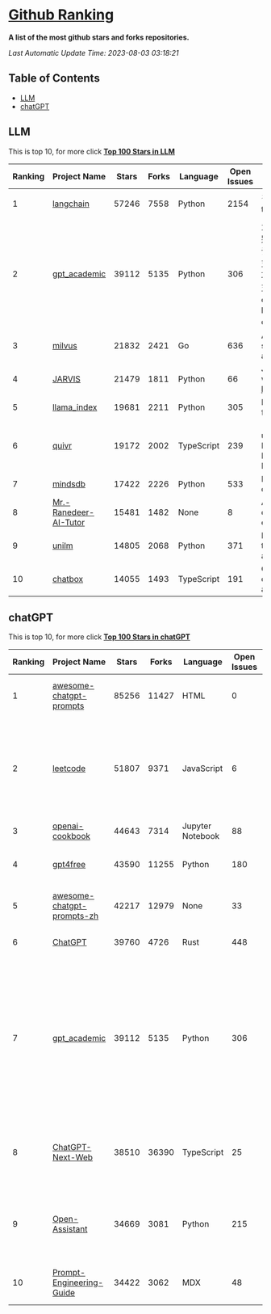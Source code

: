[Github Ranking](./README.md)
==========

**A list of the most github stars and forks repositories.**

*Last Automatic Update Time: 2023-08-03 03:18:21*

## Table of Contents
 * [LLM](#LLM)
 * [chatGPT](#chatGPT)

## LLM

This is top 10, for more click **[Top 100 Stars in LLM](Top100/LLM.md)**

| Ranking | Project Name | Stars | Forks | Language | Open Issues | Description | Last Commit |
| ------- | ------------ | ----- | ----- | -------- | ----------- | ----------- | ----------- |
| 1 | [langchain](https://github.com/langchain-ai/langchain) | 57246 | 7558 | Python | 2154 | ⚡ Building applications with LLMs through composability ⚡ | 2023-08-03T02:24:43Z |
| 2 | [gpt_academic](https://github.com/binary-husky/gpt_academic) | 39112 | 5135 | Python | 306 | 为ChatGPT/GLM提供图形交互界面，特别优化论文阅读/润色/写作体验，模块化设计，支持自定义快捷按钮&函数插件，支持Python和C++等项目剖析&自译解功能，PDF/LaTex论文翻译&总结功能，支持并行问询多种LLM模型，支持清华chatglm2等本地模型。兼容复旦MOSS, llama, rwkv, newbing, claude, claude2等 | 2023-08-02T10:10:57Z |
| 3 | [milvus](https://github.com/milvus-io/milvus) | 21832 | 2421 | Go | 636 | A cloud-native vector database, storage for next generation AI applications | 2023-08-03T02:49:25Z |
| 4 | [JARVIS](https://github.com/microsoft/JARVIS) | 21479 | 1811 | Python | 66 | JARVIS, a system to connect LLMs with ML community. Paper: https://arxiv.org/pdf/2303.17580.pdf | 2023-07-28T09:59:24Z |
| 5 | [llama_index](https://github.com/jerryjliu/llama_index) | 19681 | 2211 | Python | 305 | LlamaIndex (GPT Index) is a data framework for your LLM applications | 2023-08-03T03:11:13Z |
| 6 | [quivr](https://github.com/StanGirard/quivr) | 19172 | 2002 | TypeScript | 239 | 🧠 Dump all your files and chat with it using your Generative AI Second Brain using LLMs ( GPT 3.5/4, Private, Anthropic, VertexAI ) & Embeddings 🧠  | 2023-08-02T09:49:52Z |
| 7 | [mindsdb](https://github.com/mindsdb/mindsdb) | 17422 | 2226 | Python | 533 | MindsDB connects AI models to databases and applications. | 2023-08-02T20:46:43Z |
| 8 | [Mr.-Ranedeer-AI-Tutor](https://github.com/JushBJJ/Mr.-Ranedeer-AI-Tutor) | 15481 | 1482 | None | 8 | A GPT-4 AI Tutor Prompt for customizable personalized learning experiences. | 2023-07-15T10:58:29Z |
| 9 | [unilm](https://github.com/microsoft/unilm) | 14805 | 2068 | Python | 371 | Large-scale Self-supervised Pre-training Across Tasks, Languages, and Modalities | 2023-08-01T10:00:29Z |
| 10 | [chatbox](https://github.com/Bin-Huang/chatbox) | 14055 | 1493 | TypeScript | 191 | Chatbox is a desktop app for multiple cutting-edge LLM models that available on Windows, Mac, Linux | 2023-08-01T06:45:01Z |


## chatGPT

This is top 10, for more click **[Top 100 Stars in chatGPT](Top100/chatGPT.md)**

| Ranking | Project Name | Stars | Forks | Language | Open Issues | Description | Last Commit |
| ------- | ------------ | ----- | ----- | -------- | ----------- | ----------- | ----------- |
| 1 | [awesome-chatgpt-prompts](https://github.com/f/awesome-chatgpt-prompts) | 85256 | 11427 | HTML | 0 | This repo includes ChatGPT prompt curation to use ChatGPT better. | 2023-08-02T14:52:04Z |
| 2 | [leetcode](https://github.com/azl397985856/leetcode) | 51807 | 9371 | JavaScript | 6 | 推荐免费ChatGPT网站：www.lintcode.com/chat-gpt?utm_source=tf-github-lucifer  LeetCode Solutions: A Record of My Problem Solving Journey.( leetcode题解，记录自己的leetcode解题之路。) | 2023-07-23T06:47:14Z |
| 3 | [openai-cookbook](https://github.com/openai/openai-cookbook) | 44643 | 7314 | Jupyter Notebook | 88 | Examples and guides for using the OpenAI API | 2023-08-02T05:51:45Z |
| 4 | [gpt4free](https://github.com/xtekky/gpt4free) | 43590 | 11255 | Python | 180 | The official gpt4free repository \| various collection of powerful language models | 2023-08-01T20:23:43Z |
| 5 | [awesome-chatgpt-prompts-zh](https://github.com/PlexPt/awesome-chatgpt-prompts-zh) | 42217 | 12979 | None | 33 | ChatGPT 中文调教指南。各种场景使用指南。学习怎么让它听你的话。 | 2023-07-28T12:40:00Z |
| 6 | [ChatGPT](https://github.com/lencx/ChatGPT) | 39760 | 4726 | Rust | 448 | 🔮 ChatGPT Desktop Application (Mac, Windows and Linux) | 2023-07-29T15:24:05Z |
| 7 | [gpt_academic](https://github.com/binary-husky/gpt_academic) | 39112 | 5135 | Python | 306 | 为ChatGPT/GLM提供图形交互界面，特别优化论文阅读/润色/写作体验，模块化设计，支持自定义快捷按钮&函数插件，支持Python和C++等项目剖析&自译解功能，PDF/LaTex论文翻译&总结功能，支持并行问询多种LLM模型，支持清华chatglm2等本地模型。兼容复旦MOSS, llama, rwkv, newbing, claude, claude2等 | 2023-08-02T10:10:57Z |
| 8 | [ChatGPT-Next-Web](https://github.com/Yidadaa/ChatGPT-Next-Web) | 38510 | 36390 | TypeScript | 25 | A well-designed cross-platform ChatGPT UI (Web / PWA / Linux / Win / MacOS). 一键拥有你自己的跨平台 ChatGPT 应用。 | 2023-08-03T03:16:02Z |
| 9 | [Open-Assistant](https://github.com/LAION-AI/Open-Assistant) | 34669 | 3081 | Python | 215 | OpenAssistant is a chat-based assistant that understands tasks, can interact with third-party systems, and retrieve information dynamically to do so. | 2023-08-02T21:20:19Z |
| 10 | [Prompt-Engineering-Guide](https://github.com/dair-ai/Prompt-Engineering-Guide) | 34422 | 3062 | MDX | 48 | 🐙 Guides, papers, lecture, notebooks and resources for prompt engineering | 2023-08-02T21:36:45Z |

